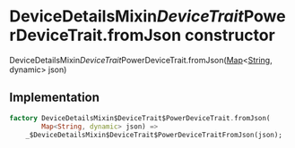 


# DeviceDetailsMixin$DeviceTrait$PowerDeviceTrait.fromJson constructor







DeviceDetailsMixin$DeviceTrait$PowerDeviceTrait.fromJson([Map](https://api.dart.dev/stable/2.12.3/dart-core/Map-class.html)&lt;[String](https://api.dart.dev/stable/2.12.3/dart-core/String-class.html), dynamic> json)





## Implementation

```dart
factory DeviceDetailsMixin$DeviceTrait$PowerDeviceTrait.fromJson(
        Map<String, dynamic> json) =>
    _$DeviceDetailsMixin$DeviceTrait$PowerDeviceTraitFromJson(json);
```







